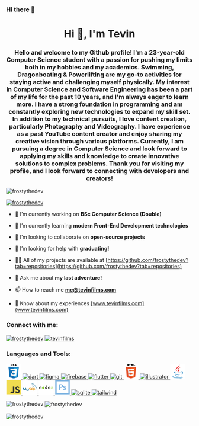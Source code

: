 ### Hi there 👋

<!--
**frostythedev/frostythedev** is a ✨ _special_ ✨ repository because its `README.md` (this file) appears on your GitHub profile.

Here are some ideas to get you started:

- 🔭 I’m currently working on ...
- 🌱 I’m currently learning ...
- 👯 I’m looking to collaborate on ...
- 🤔 I’m looking for help with ...
- 💬 Ask me about ...
- 📫 How to reach me: ...
- 😄 Pronouns: ...
- ⚡ Fun fact: ...
-->

<h1 align="center">Hi 👋, I'm Tevin</h1>
<h3 align="center">Hello and welcome to my Github profile! I'm a 23-year-old Computer Science student with a passion for pushing my limits both in my hobbies and my academics. Swimming, Dragonboating & Powerlifting are my go-to activities for staying active and challenging myself physically. My interest in Computer Science and Software Engineering has been a part of my life for the past 10 years, and I'm always eager to learn more. I have a strong foundation in programming and am constantly exploring new technologies to expand my skill set. In addition to my technical pursuits, I love content creation, particularly Photography and Videography. I have experience as a past YouTube content creator and enjoy sharing my creative vision through various platforms. Currently, I am pursuing a degree in Computer Science and look forward to applying my skills and knowledge to create innovative solutions to complex problems. Thank you for visiting my profile, and I look forward to connecting with developers and creators!</h3>

<p align="left"> <img src="https://komarev.com/ghpvc/?username=frostythedev&label=Profile%20views&color=0e75b6&style=flat" alt="frostythedev" /> </p>

<p align="left"> <a href="https://twitter.com/frostythedev" target="blank"><img src="https://img.shields.io/twitter/follow/frostythedev?logo=twitter&style=for-the-badge" alt="frostythedev" /></a> </p>

- 🔭 I’m currently working on **BSc Computer Science (Double)**

- 🌱 I’m currently learning **modern Front-End Development technologies**

- 👯 I’m looking to collaborate on **open-source projects**

- 🤝 I’m looking for help with **graduating!**

- 👨‍💻 All of my projects are available at [https://github.com/frostythedev?tab=repositories](https://github.com/frostythedev?tab=repositories)

- 💬 Ask me about **my last adventure!**

- 📫 How to reach me **me@tevinfilms.com**

- 📄 Know about my experiences [www.tevinfilms.com](www.tevinfilms.com)

<h3 align="left">Connect with me:</h3>
<p align="left">
<a href="https://twitter.com/frostythedev" target="blank"><img align="center" src="https://raw.githubusercontent.com/rahuldkjain/github-profile-readme-generator/master/src/images/icons/Social/twitter.svg" alt="frostythedev" height="30" width="40" /></a>
<a href="https://instagram.com/tevinfilms" target="blank"><img align="center" src="https://raw.githubusercontent.com/rahuldkjain/github-profile-readme-generator/master/src/images/icons/Social/instagram.svg" alt="tevinfilms" height="30" width="40" /></a>
</p>

<h3 align="left">Languages and Tools:</h3>
<p align="left"> <a href="https://www.w3schools.com/css/" target="_blank" rel="noreferrer"> <img src="https://raw.githubusercontent.com/devicons/devicon/master/icons/css3/css3-original-wordmark.svg" alt="css3" width="40" height="40"/> </a> <a href="https://dart.dev" target="_blank" rel="noreferrer"> <img src="https://www.vectorlogo.zone/logos/dartlang/dartlang-icon.svg" alt="dart" width="40" height="40"/> </a> <a href="https://www.figma.com/" target="_blank" rel="noreferrer"> <img src="https://www.vectorlogo.zone/logos/figma/figma-icon.svg" alt="figma" width="40" height="40"/> </a> <a href="https://firebase.google.com/" target="_blank" rel="noreferrer"> <img src="https://www.vectorlogo.zone/logos/firebase/firebase-icon.svg" alt="firebase" width="40" height="40"/> </a> <a href="https://flutter.dev" target="_blank" rel="noreferrer"> <img src="https://www.vectorlogo.zone/logos/flutterio/flutterio-icon.svg" alt="flutter" width="40" height="40"/> </a> <a href="https://git-scm.com/" target="_blank" rel="noreferrer"> <img src="https://www.vectorlogo.zone/logos/git-scm/git-scm-icon.svg" alt="git" width="40" height="40"/> </a> <a href="https://www.w3.org/html/" target="_blank" rel="noreferrer"> <img src="https://raw.githubusercontent.com/devicons/devicon/master/icons/html5/html5-original-wordmark.svg" alt="html5" width="40" height="40"/> </a> <a href="https://www.adobe.com/in/products/illustrator.html" target="_blank" rel="noreferrer"> <img src="https://www.vectorlogo.zone/logos/adobe_illustrator/adobe_illustrator-icon.svg" alt="illustrator" width="40" height="40"/> </a> <a href="https://www.java.com" target="_blank" rel="noreferrer"> <img src="https://raw.githubusercontent.com/devicons/devicon/master/icons/java/java-original.svg" alt="java" width="40" height="40"/> </a> <a href="https://developer.mozilla.org/en-US/docs/Web/JavaScript" target="_blank" rel="noreferrer"> <img src="https://raw.githubusercontent.com/devicons/devicon/master/icons/javascript/javascript-original.svg" alt="javascript" width="40" height="40"/> </a> <a href="https://www.mysql.com/" target="_blank" rel="noreferrer"> <img src="https://raw.githubusercontent.com/devicons/devicon/master/icons/mysql/mysql-original-wordmark.svg" alt="mysql" width="40" height="40"/> </a> <a href="https://nodejs.org" target="_blank" rel="noreferrer"> <img src="https://raw.githubusercontent.com/devicons/devicon/master/icons/nodejs/nodejs-original-wordmark.svg" alt="nodejs" width="40" height="40"/> </a> <a href="https://www.photoshop.com/en" target="_blank" rel="noreferrer"> <img src="https://raw.githubusercontent.com/devicons/devicon/master/icons/photoshop/photoshop-line.svg" alt="photoshop" width="40" height="40"/> </a> <a href="https://www.sqlite.org/" target="_blank" rel="noreferrer"> <img src="https://www.vectorlogo.zone/logos/sqlite/sqlite-icon.svg" alt="sqlite" width="40" height="40"/> </a> <a href="https://tailwindcss.com/" target="_blank" rel="noreferrer"> <img src="https://www.vectorlogo.zone/logos/tailwindcss/tailwindcss-icon.svg" alt="tailwind" width="40" height="40"/> </a> </p>

<p><img align="left" src="https://github-readme-stats.vercel.app/api/top-langs?username=frostythedev&show_icons=true&locale=en&layout=compact" alt="frostythedev" /></p>

<p>&nbsp;<img align="center" src="https://github-readme-stats.vercel.app/api?username=frostythedev&show_icons=true&locale=en" alt="frostythedev" /></p>

<p><img align="center" src="https://github-readme-streak-stats.herokuapp.com/?user=frostythedev&" alt="frostythedev" /></p>


